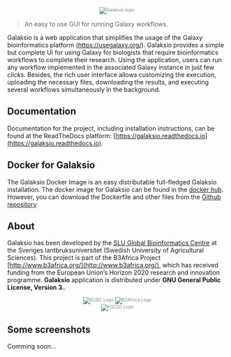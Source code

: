 <div class="imageContainer" style="text-align:center; font-size:10px; color:#898989" >
    <img src="https://cloud.githubusercontent.com/assets/11427394/26060697/1dc10348-3986-11e7-92ae-e41b98a27625.png" title="Galaksio logo."/>
</div>

> An easy to use GUI for running Galaxy workflows.

Galaksio is a web application that simplifies the usage of the Galaxy bioinformatics platform (https://usegalaxy.org/).
Galaksio provides a simple but complete UI for using Galaxy for biologists that require bioinformatics workflows to complete their research. 
Using the application, users can run any workflow implemented in the associated Galaxy instance in just few *clicks*. 
Besides, the rich user interface allows customizing the execution, uploading the necessary files, downloading the results, and executing several workflows simultaneously in the background. 

## Documentation
Documentation for the project, including installation instructions, can be found at the ReadTheDocs platform: [https://galaksio.readthedocs.io](https://galaksio.readthedocs.io). 

## Docker for Galaksio
The Galaksio Docker Image is an easy distributable full-fledged Galaksio installation.
The docker image for Galaksio can be found in the [docker hub](https://hub.docker.com/r/fikipollo/galaksio/). However, you can download the Dockerfile and other files from the [Github repository](https://github.com/fikipollo/galaksio-docker)

## About
Galaksio has been developed by the [SLU Global Bioinformatics Centre](http://sgbc.slu.se/) at the Sveriges lantbruksuniversitet (Swedish University of Agricultural Sciences).
This project is part of the B3Africa Project [http://www.b3africa.org/](http://www.b3africa.org/), which has received funding from the European Union’s Horizon 2020 research and innovation programme.
**Galaksio** application is distributed under **GNU General Public License, Version 3.**.

<div class="imageContainer" style="text-align:center; font-size:10px; color:#898989" >
    <img src="https://cloud.githubusercontent.com/assets/11427394/26060852/8fd4b7ae-3986-11e7-9e99-872b430732a5.png" title="SGBC Logo"/>
    <img src="https://cloud.githubusercontent.com/assets/11427394/26060695/1da40540-3986-11e7-903e-551bffd23873.jpg" title="B3Africa Logo"/>
</div>

<div class="imageContainer" style="text-align:center; font-size:10px; color:#898989" >
    <img src="https://cloud.githubusercontent.com/assets/11427394/26060696/1da4622e-3986-11e7-9192-e9e01448061d.png" title="H2020 Logo"/>
</div>


## Some screenshots
Comming soon...
